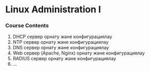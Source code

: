 # Linux Administration I

### Course Contents
1) DHCP сервер орнату және конфигурациялау
2) NTP сервер орнату және конфигурациялау
3) DNS сервер орнату және конфигурациялау
4) Web сервер (Apache, Nginx) орнату және конфигурациялау
5) RADIUS сервер орнату және конфигурациялау
6) ...
